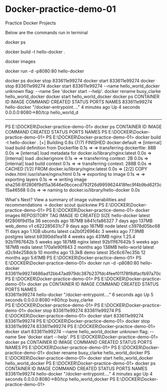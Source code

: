 # Docker-practice-demo-01
Practice Docker Projects

Below are the commands run in terminal

docker ps

docker build -t hello-docker .

docker images

docker run -d -p8080:80 hello-docker

docker ps
docker stop 833611e99274
docker start 833611e99274
docker stop 833611e99274
docker start 833611e99274 --name hello_world_docker
  unknown flag: --name
  See 'docker start --help'.
docker rename busy_clarke hello_world_docker
docker start hello_world_docker
docker ps
CONTAINER ID   IMAGE          COMMAND                  CREATED         STATUS         PORTS                  NAMES
833611e99274   hello-docker   "/docker-entrypoint.…"   4 minutes ago   Up 4 seconds   0.0.0.0:8080->80/tcp   hello_world_d

---------------------------------------------------------------------------------------------------------------

PS E:\DOCKER\Docker-practice-demo-01> docker ps
CONTAINER ID   IMAGE     COMMAND   CREATED   STATUS    PORTS     NAMES
PS E:\DOCKER\Docker-practice-demo-01>
PS E:\DOCKER\Docker-practice-demo-01> docker build -t hello-docker .
[+] Building 0.6s (7/7) FINISHED                                                                 docker:default
 => [internal] load build definition from Dockerfile                                                       0.1s
 => => transferring dockerfile: 88B                                                                        0.0s
 => [internal] load metadata for docker.io/library/nginx:latest                                            0.0s
 => [internal] load .dockerignore                                                                          0.1s
 => => transferring context: 2B                                                                            0.0s
 => [internal] load build context                                                                          0.1s
 => => transferring context: 288B                                                                          0.0s
 => CACHED [1/2] FROM docker.io/library/nginx:latest                                                       0.0s
 => [2/2] COPY index.html /usr/share/nginx/html                                                            0.1s
 => exporting to image                                                                                     0.1s
 => => exporting layers                                                                                    0.1s
 => => writing image sha256:6f2806f9d15a3646e0bccecd792f26d9959624418fec9f4b9bd62f3c15a46568               0.0s
 => => naming to docker.io/library/hello-docker                                                            0.0s

What's Next?
  View a summary of image vulnerabilities and recommendations → docker scout quickview
PS E:\DOCKER\Docker-practice-demo-01>
PS E:\DOCKER\Docker-practice-demo-01> docker images
REPOSITORY     TAG       IMAGE ID       CREATED          SIZE
hello-docker   latest    6f2806f9d15a   36 seconds ago   187MB
<none>         <none>    b841cfa86327   7 days ago       137MB
web_demo       v1        c622285631c7   9 days ago       187MB
node           latest    c3978d05bc68   11 days ago      1.1GB
ubuntu         latest    ca2b0f26964c   3 weeks ago      77.9MB
postgres       latest    b9390dd1ea18   4 weeks ago      431MB
nginx          1.25.4    92b11f67642b   5 weeks ago      187MB
nginx          latest    92b11f67642b   5 weeks ago      187MB
redis          latest    170a1e90f843   2 months ago     138MB
hello-world    latest    d2c94e258dcb   10 months ago    13.3kB
demo           latest    35c6c67ec35b   12 months ago    5.61MB
PS E:\DOCKER\Docker-practice-demo-01>
PS E:\DOCKER\Docker-practice-demo-01> docker run -d -p8080:80 hello-docker
833611e99274686ad12bb47ad979dc387b237fdc4feef01178f8dfacfb97a70c
PS E:\DOCKER\Docker-practice-demo-01>
PS E:\DOCKER\Docker-practice-demo-01> docker ps
CONTAINER ID   IMAGE          COMMAND                  CREATED         STATUS         PORTS                  NAMES        
833611e99274   hello-docker   "/docker-entrypoint.…"   6 seconds ago   Up 5 seconds   0.0.0.0:8080->80/tcp   busy_clarke  
PS E:\DOCKER\Docker-practice-demo-01>
PS E:\DOCKER\Docker-practice-demo-01> docker stop 833611e99274
833611e99274
PS E:\DOCKER\Docker-practice-demo-01> docker start 833611e99274
833611e99274
PS E:\DOCKER\Docker-practice-demo-01> docker stop 833611e99274
833611e99274
PS E:\DOCKER\Docker-practice-demo-01> docker start 833611e99274 --name hello_world_docker
unknown flag: --name
See 'docker start --help'.
PS E:\DOCKER\Docker-practice-demo-01> docker ps
CONTAINER ID   IMAGE     COMMAND   CREATED   STATUS    PORTS     NAMES
PS E:\DOCKER\Docker-practice-demo-01> 
PS E:\DOCKER\Docker-practice-demo-01> docker rename busy_clarke hello_world_docker
PS E:\DOCKER\Docker-practice-demo-01> docker start hello_world_docker
hello_world_docker
PS E:\DOCKER\Docker-practice-demo-01> docker ps
CONTAINER ID   IMAGE          COMMAND                  CREATED         STATUS         PORTS                  NAMES
833611e99274   hello-docker   "/docker-entrypoint.…"   4 minutes ago   Up 4 seconds   0.0.0.0:8080->80/tcp   hello_world_docker
PS E:\DOCKER\Docker-practice-demo-01> 
